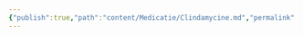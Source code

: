 ```yaml
---
{"publish":true,"path":"content/Medicatie/Clindamycine.md","permalink":"/content/medicatie/clindamycine/","title":"Clindamycine","tags":["Medicatie/Antibiotica"]}
---
```


